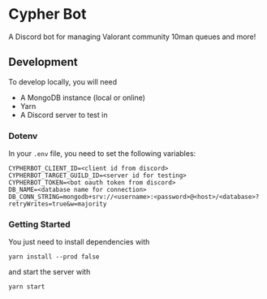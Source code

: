# Cypher Bot

A Discord bot for managing Valorant community 10man queues and more!

## Development

To develop locally, you will need
- A MongoDB instance (local or online)
- Yarn
- A Discord server to test in

### Dotenv

In your `.env` file, you need to set the following variables:

```
CYPHERBOT_CLIENT_ID=<client id from discord>
CYPHERBOT_TARGET_GUILD_ID=<server id for testing>
CYPHERBOT_TOKEN=<bot oauth token from discord>
DB_NAME=<database name for connection>
DB_CONN_STRING=mongodb+srv://<username>:<password>@<host>/<database>?retryWrites=true&w=majority
```

### Getting Started
You just need to install dependencies with 
```
yarn install --prod false
```
and start the server with
```
yarn start
```